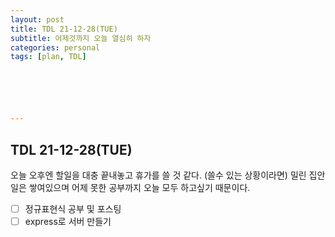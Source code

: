 ```yaml
---
layout: post
title: TDL 21-12-28(TUE)
subtitle: 어제것까지 오늘 열심히 하자
categories: personal
tags: [plan, TDL]






---
```




## TDL 21-12-28(TUE)



오늘 오후엔 할일을 대충 끝내놓고 휴가를 쓸 것 같다. (쓸수 있는 상황이라면) 밀린 집안일은 쌓여있으며 어제 못한 공부까지 오늘 모두 하고싶기 때문이다.

- [ ] 정규표현식 공부 및 포스팅
- [ ] express로 서버 만들기

